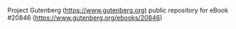 Project Gutenberg (https://www.gutenberg.org) public repository for eBook #20846 (https://www.gutenberg.org/ebooks/20846)
